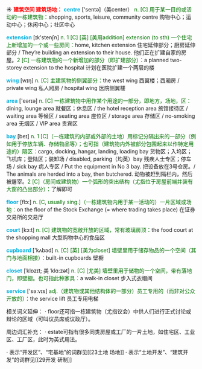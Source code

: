 ☀ <font color="red">**建筑空间 建筑场地：**</font>
<font color="sky blue">**centre**</font> ['sentə]（美center）
<font color="rgb(227, 108, 9)">n. [C] 用于某一目的或活动的一栋建筑物：</font>shopping, sports, leisure, community centre 购物中心；运动中心；休闲中心；社区中心

<font color="sky blue">**extension**</font> [ɪk'stenʃn] 
<font color="rgb(227, 108, 9)">n. 1 [C] [英] [美用addition] extension (to sth) 一个住宅上新增加的一个或一些房间：</font>home, kitchen extension 住宅延伸部分；厨房延伸部分 / They’re building an extension to their house. 他们正在扩建自家的房屋。<font color="rgb(227, 108, 9)">2 [C] 一栋建筑物的一个新增加的部分（即扩建部分）：</font>a planned two-storey extension to the hospital 计划在医院扩建一个两层的楼

<font color="sky blue">**wing**</font> [wɪŋ] 
<font color="rgb(227, 108, 9)">n. [C] 主建筑物的侧翼部分：</font>the west wing 西翼楼；西厢房 / private wing 私人厢房 / hospital wing 医院侧翼楼

<font color="sky blue">**area**</font> ['eərɪə] 
<font color="rgb(227, 108, 9)">n. [C] 一栋建筑物中用作某个用途的一部分，即地方，场地，区：</font>dining, lounge area 就餐区；休息区 / the hotel reception area 旅馆接待区 / waiting area 等候区 / seating area 座位区 / storage area 存储区 / no-smoking area 无烟区 / VIP area 贵宾区

<font color="sky blue">**bay**</font> [beɪ] 
<font color="rgb(227, 108, 9)">n. 1 [C]（一栋建筑的内部或外部的土地）用标记分隔出来的一部分（例如用于停放车辆、存储物品等）；也可指（建筑物内外被部分包围起来以作特定用途的）隔区：</font>cargo, docking, hangar, landing, loading bay 货物区；入坞区；飞机库；登陆区；装卸场 / disabled, parking（均英）bay 残疾人士专区；停车场 / sick bay 病人专区 / Put the equipment in No 3 bay. 把设备放在3号仓房。/ The animals are herded into a bay, then butchered. 动物被赶到隔栏内，然后被屠宰。<font color="rgb(227, 108, 9)">2 [C]（房间或建筑物）一个弧形的突出结构（尤指位于房屋前端并装有大窗的凸出部分）：</font>了解即可

<font color="sky blue">**floor**</font> [flɔ:] 
<font color="rgb(227, 108, 9)">n. [C, usually sing.]（一栋建筑物内用于某一活动的）一片区域或场地：</font>on the floor of the Stock Exchange (= where trading takes place) 在证券交易所的交易厅 

<font color="sky blue">**court**</font> [kɔ:t] 
<font color="rgb(227, 108, 9)">n. [C] 建筑物的宽敞开放的区域，常有玻璃房顶：</font>the food court at the shopping mall 大型购物中心的食品区

<font color="sky blue">**cupboard**</font> ['kʌbəd] 
<font color="rgb(227, 108, 9)">n. [C] [英] [美为closet] 墙壁里用于储存物品的一个空间（其门与地面相接）：</font>built-in cupboards 壁橱
           
<font color="sky blue">**closet**</font> [ˈklɒzɪt; 美 ˈklɑ:zət]
<font color="rgb(227, 108, 9)">n. [C] [尤美] 墙壁里用于储物的一个空间，带有落地门，即壁橱。也可指此种家具：</font>a walk-in closet 步入式衣帽间

<font color="sky blue">**service**</font> ['sə:vɪs] 
<font color="rgb(227, 108, 9)">adj.（建筑物或其他结构体的一部分）员工专用的（而非对公众开放的）：</font>the service lift 员工专用电梯

相关词义延伸：
· floor还可指一栋建筑物（尤指议会）中供人们进行正式讨论或辩论的区域（可叫议员席或议政厅）。

周边词汇补充：
· estate可指有很多同类房屋或工厂的一片土地，如住宅区、工业区、工厂区，此时为英式用法。

· 表示“开发区”、“宅基地”的词群见[[23土地 场地]]
· 表示“土地开发”、“建筑开发”的词群见[[29开发 研制]]
